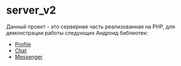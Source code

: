 server_v2
=========

Данный проект - это серверная часть реализованная на PHP, для демонстрации работы следующих Андроид библиотек:

* [Profile][1]
* [Chat][2]
* [Messenger][3]

[1]: https://github.com/Igorpi25/Profile
[2]: https://github.com/Igorpi25/Chat
[3]: https://github.com/Igorpi25/Messenger

